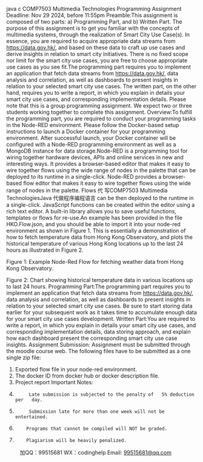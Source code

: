 java c
COMP7503
Multimedia Technologies
Programming Assignment
Deadline: Nov 29 2024, before   11:55pm
Preamble:This assignment is composed of   two parts: a) Programming Part,   and   b)   Written   Part. The   purpose of   this assignment    is   to   get   you familiar   with   the concepts of   multimedia   systems,   through   the   realization   of Smart   City   Use   Case(s).   In   essence,   you   are   required   to   acquire   appropriate   data   streams   from   https://data.gov.hk/,   and based   on these   data to   craft   up use   cases   and   derive   insights   in relation   to   smart   city   initiatives.   There   is no   fixed   scope   nor limit for the smart city use   cases,   you   are   free   to   choose   appropriate   use   cases   as   you   see   fit.The programming part requires you to implement an application that   fetch   data   streams   from   https://data.gov.hk/,   data   analysis and   correlation, as well as   dashboards   to present   insights   in relation to your selected smart   city use   cases.   The written part,   on   the   other   hand,   requires   you to write a report, in which you explain in details your smart city use cases, and   corresponding implementation details.
Please   note   that   this   is   a   group   programming   assignment.   We   expect   two   or   three
students working together to complete this assignment.
Overview:To fulfill the programming part, you are required to conduct your programming   tasks   in the Node-RED   environment.   Please   follow the Docker-based   setup   instructions to   launch   a    Docker container for your programming environment. After successful launch, your   Docker container will be configured with a Node-RED programming environment   as well   as   a MongoDB instance for data   storage.Node-RED   is   a   programming   tool   for   wiring   together   hardware   devices,   APIs   and   online   services in new   and interesting ways. It provides   a   browser-based   editor   that   makes   it   easy to wire together flows using the wide range   of   nodes   in the palette   that   can   be   deployed to   its runtime   in   a   single-click. Node-RED provides   a browser-based   flow   editor that   makes   it easy to wire together flows using the wide range   of   nodes   in the palette.   Flows  代 写COMP7503 Multimedia TechnologiesJava
代做程序编程语言 can   be   then deployed   to   the   runtime   in   a   single-click.   JavaScript   functions   can   be   created   within   the   editor using a rich text editor. A built-in library allows you to save    useful      functions,   templates or flows   for re-use.An example has been provided in the   file   HKO.Flow.json,   and   you   should   be   able   to   import it into your node-red environment as shown in Figure   1. This is essentially a   demonstration of   how to fetch temperature data from Hong Kong   Observatory,   and plots   the   historical temperature of   various Hong Kong locations up to the last 24 hours   as   illustrated in Figure   2.
   
Figure   1: Example Node-Red Flow for   fetching weather data from Hong   Kong   Observatory.
   
Figure 2: Chart showing historical temperature data in various   locations up   to   last   24   hours.
Programming Part:The programming part requires you to implement an application that   fetch   data   streams   from   https://data.gov.hk/,   data   analysis and   correlation, as well as   dashboards   to present   insights   in relation to your   selected   smart   city use   cases. Be   sure   to   start   storing   data   earlier   for   your   subsequent   work   as   it   takes   time   to   accumulate   enough   data   for   your   smart   city   use   cases development.
Written Part:You   are required to write   a report, in which   you   explain   in   details   your   smart   city   use   cases,   and   corresponding   implementation   details,   data storing approach, and    explain   how each   dashboard present the corresponding smart city use case insights.
Assignment Submission:
Assignment must be submitted through the moodle course web. The following   files   have to be submitted as   a   one   single zip   file:
1. Exported flow file in your node-red environment.
2. The docker ID from docker hub or   docker   description   file.
3. Project report
Important Notes:
1.          Late submission is subjected to the penalty of   5% deduction per   day.
2.          Submission late for more than one week will not be entertained.
3.         Programs that cannot be compiled will NOT be graded.
4.         Plagiarism will be heavily penalized.




   
   

         
加QQ：99515681  WX：codinghelp  Email: 99515681@qq.com
